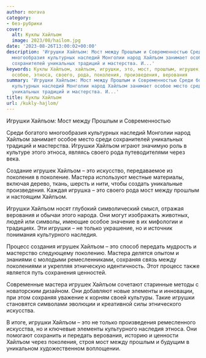 ```yaml
---
author: morava
category:
- без-рубрики
cover:
  alt: Куклы Хайлъом
  image: 2023/08/hailom.jpg
date: '2023-08-26T13:00:02+00:00'
description: 'Игрушки Хайлъом: Мост между Прошлым и Современностью Среди богатого
  многообразия культурных наследий Монголии народ Хайлъом занимает особое место среди
  сохранителей уникальных традиций и мастерства. И...'
keywords: Куклы Хайлъом, хайлъом, игрушки, это, мост, прошлым, игрушек, мастера, среди,
  особое, этноса, своего, рода, поколения, произведения, верования
summary: 'Игрушки Хайлъом: Мост между Прошлым и Современностью Среди богатого многообразия
  культурных наследий Монголии народ Хайлъом занимает особое место среди сохранителей
  уникальных традиций и мастерства. И...'
title: Куклы Хайлъом
url: /kukly-hajlom/
---
```


Игрушки Хайлъом: Мост между Прошлым и Современностью

Среди богатого многообразия культурных наследий Монголии народ Хайлъом занимает особое место среди сохранителей уникальных традиций и мастерства. Игрушки Хайлъом играют значимую роль в культуре этого этноса, являясь своего рода путеводителями через века.

Создание игрушек Хайлъом – это искусство, передаваемое из поколения в поколение. Мастера используют местные материалы, включая дерево, ткань, шерсть и нити, чтобы создать уникальные произведения. Каждая игрушка – это своего рода мост между прошлым и настоящим Хайлъом.

Игрушки Хайлъом носят глубокий символический смысл, отражая верования и обычаи этого народа. Они могут изображать животных, людей или символы, имеющие особое значение в их мифологии и традициях. Эти игрушки – не только украшение, но и источник понимания культурного наследия.

Процесс создания игрушек Хайлъом – это способ передать мудрость и мастерство следующему поколению. Мастера делятся опытом и знаниями с молодыми ремесленниками, сохраняя связь между поколениями и укрепляя этническую идентичность. Этот процесс также является путь сохранения ценностей.

Современные мастера игрушек Хайлъом сочетают старинные методы с новаторским дизайном. Они добавляют новые элементы и инновации, при этом сохраняя уважение к корням своей культуры. Такие игрушки становятся символами эволюции и креативной силы этнического искусства.

В итоге, игрушки Хайлъом – это не только произведения ремесленного искусства, но и ключевые элементы культурного наследия этноса. Они помогают сохранить и передать верования, историю и ценности Хайлъом через поколения, строя мост между прошлым и будущим в уникальном художественном воплощении.